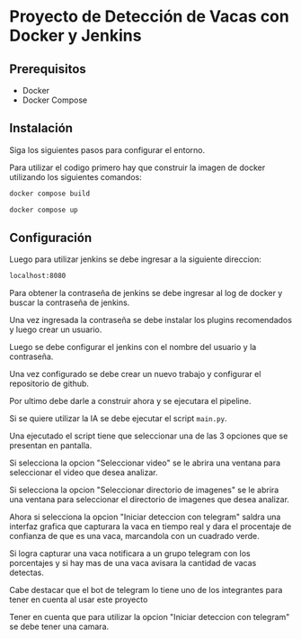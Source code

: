 # Proyecto de Detección de Vacas con Docker y Jenkins

## Prerequisitos
- Docker
- Docker Compose

## Instalación
Siga los siguientes pasos para configurar el entorno.

Para utilizar el codigo primero hay que construir la imagen de docker utilizando los siguientes comandos:

```bash
docker compose build
```

```bash
docker compose up
```

## Configuración

Luego para utilizar jenkins se debe ingresar a la siguiente direccion:

```bash
localhost:8080
```

Para obtener la contraseña de jenkins se debe ingresar al log de docker y buscar la contraseña de jenkins.

Una vez ingresada la contraseña se debe instalar los plugins recomendados y luego crear un usuario.

Luego se debe configurar el jenkins con el nombre del usuario y la contraseña.

Una vez configurado se debe crear un nuevo trabajo y configurar el repositorio de github.

Por ultimo debe darle a construir ahora y se ejecutara el pipeline.

Si se quiere utilizar la IA se debe ejecutar el script `main.py`.

Una ejecutado el script tiene que seleccionar una de las 3 opciones que se presentan en pantalla.

Si selecciona la opcion "Seleccionar video" se le abrira una ventana para seleccionar el video que desea analizar.

Si selecciona la opcion "Seleccionar directorio de imagenes" se le abrira una ventana para seleccionar el directorio de imagenes que desea analizar.

Ahora si selecciona la opcion "Iniciar deteccion con telegram" saldra una interfaz grafica que capturara la vaca en tiempo real y dara el procentaje de confianza de que es una vaca, marcandola con un cuadrado verde.

Si logra capturar una vaca notificara a un grupo telegram con los porcentajes y si hay mas de una vaca avisara la cantidad de vacas detectas.

Cabe destacar que el bot de telegram lo tiene uno de los integrantes para tener en cuenta al usar este proyecto

Tener en cuenta que para utilizar la opcion "Iniciar deteccion con telegram" se debe tener una camara.